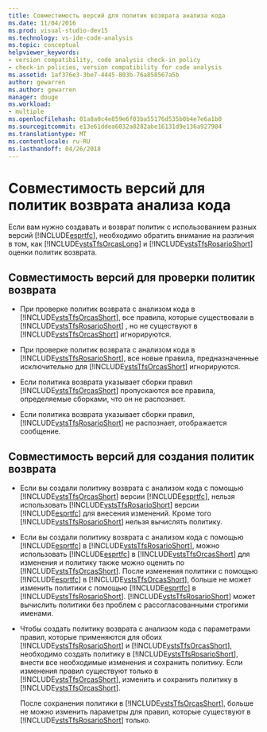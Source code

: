 ```yaml
---
title: Совместимость версий для политик возврата анализа кода
ms.date: 11/04/2016
ms.prod: visual-studio-dev15
ms.technology: vs-ide-code-analysis
ms.topic: conceptual
helpviewer_keywords:
- version compatibility, code analysis check-in policy
- check-in policies, version compatibility for code analysis
ms.assetid: 1af376e3-3be7-4445-803b-76a858567a5b
author: gewarren
ms.author: gewarren
manager: douge
ms.workload:
- multiple
ms.openlocfilehash: 01a8a0c4e859e6f03ba55176d535b0b4e7e6a1b0
ms.sourcegitcommit: e13e61ddea6032a8282abe16131d9e136a927984
ms.translationtype: MT
ms.contentlocale: ru-RU
ms.lasthandoff: 04/26/2018
---
```

# <a name="version-compatibility-for-code-analysis-check-in-policies"></a>Совместимость версий для политик возврата анализа кода
Если вам нужно создавать и возврат политик с использованием разных версий [!INCLUDE[esprtfc](../code-quality/includes/esprtfc_md.md)], необходимо обратить внимание на различия в том, как [!INCLUDE[vstsTfsOrcasLong](../code-quality/includes/vststfsorcaslong_md.md)] и [!INCLUDE[vstsTfsRosarioShort](../code-quality/includes/vststfsrosarioshort_md.md)] оценки политик возврата.

## <a name="version-compatibility-for-evaluating-check-in-policies"></a>Совместимость версий для проверки политик возврата

-   При проверке политик возврата с анализом кода в [!INCLUDE[vstsTfsOrcasShort](../code-quality/includes/vststfsorcasshort_md.md)], все правила, которые существовали в [!INCLUDE[vstsTfsRosarioShort](../code-quality/includes/vststfsrosarioshort_md.md)] , но не существуют в [!INCLUDE[vstsTfsOrcasShort](../code-quality/includes/vststfsorcasshort_md.md)] игнорируются.

-   При проверке политик возврата с анализом кода в [!INCLUDE[vstsTfsRosarioShort](../code-quality/includes/vststfsrosarioshort_md.md)], все новые правила, предназначенные исключительно для [!INCLUDE[vstsTfsOrcasShort](../code-quality/includes/vststfsorcasshort_md.md)] игнорируются.

-   Если политика возврата указывает сборки правил [!INCLUDE[vstsTfsOrcasShort](../code-quality/includes/vststfsorcasshort_md.md)] пропускаются все правила, определяемые сборками, что он не распознает.

-   Если политика возврата указывает сборки правил, [!INCLUDE[vstsTfsRosarioShort](../code-quality/includes/vststfsrosarioshort_md.md)] не распознает, отображается сообщение.

## <a name="version-compatibility-for-authoring-check-in-policies"></a>Совместимость версий для создания политик возврата

-   Если вы создали политику возврата с анализом кода с помощью [!INCLUDE[vstsTfsOrcasShort](../code-quality/includes/vststfsorcasshort_md.md)] версии [!INCLUDE[esprtfc](../code-quality/includes/esprtfc_md.md)], нельзя использовать [!INCLUDE[vstsTfsRosarioShort](../code-quality/includes/vststfsrosarioshort_md.md)] версии [!INCLUDE[esprtfc](../code-quality/includes/esprtfc_md.md)] для внесения изменений. Кроме того [!INCLUDE[vstsTfsRosarioShort](../code-quality/includes/vststfsrosarioshort_md.md)] нельзя вычислять политику.

-   Если вы создали политику возврата с анализом кода с помощью [!INCLUDE[esprtfc](../code-quality/includes/esprtfc_md.md)] в [!INCLUDE[vstsTfsRosarioShort](../code-quality/includes/vststfsrosarioshort_md.md)], можно использовать [!INCLUDE[esprtfc](../code-quality/includes/esprtfc_md.md)] в [!INCLUDE[vstsTfsOrcasShort](../code-quality/includes/vststfsorcasshort_md.md)] для изменения и политику также можно оценить по [!INCLUDE[vstsTfsOrcasShort](../code-quality/includes/vststfsorcasshort_md.md)]. После изменения политики с помощью [!INCLUDE[esprtfc](../code-quality/includes/esprtfc_md.md)] в [!INCLUDE[vstsTfsOrcasShort](../code-quality/includes/vststfsorcasshort_md.md)], больше не может изменить политики с помощью [!INCLUDE[esprtfc](../code-quality/includes/esprtfc_md.md)] в [!INCLUDE[vstsTfsRosarioShort](../code-quality/includes/vststfsrosarioshort_md.md)]. [!INCLUDE[vstsTfsRosarioShort](../code-quality/includes/vststfsrosarioshort_md.md)] может вычислить политики без проблем с рассогласованными строгими именами.

-   Чтобы создать политику возврата с анализом кода с параметрами правил, которые применяются для обоих [!INCLUDE[vstsTfsRosarioShort](../code-quality/includes/vststfsrosarioshort_md.md)] и [!INCLUDE[vstsTfsOrcasShort](../code-quality/includes/vststfsorcasshort_md.md)], необходимо создать политику в [!INCLUDE[vstsTfsRosarioShort](../code-quality/includes/vststfsrosarioshort_md.md)], внести все необходимые изменения и сохранить политику. Если изменения правил существуют только в [!INCLUDE[vstsTfsOrcasShort](../code-quality/includes/vststfsorcasshort_md.md)], изменить и сохранить политику в [!INCLUDE[vstsTfsOrcasShort](../code-quality/includes/vststfsorcasshort_md.md)].

     После сохранения политики в [!INCLUDE[vstsTfsOrcasShort](../code-quality/includes/vststfsorcasshort_md.md)], больше не можно изменить параметры для правил, которые существуют в [!INCLUDE[vstsTfsRosarioShort](../code-quality/includes/vststfsrosarioshort_md.md)] только.